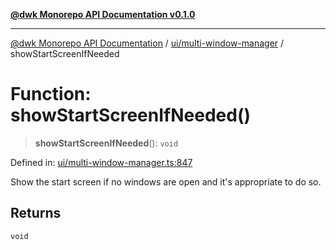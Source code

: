 [**@dwk Monorepo API Documentation v0.1.0**](../../../README.md)

---

[@dwk Monorepo API Documentation](../../../README.md) / [ui/multi-window-manager](../README.md) / showStartScreenIfNeeded

# Function: showStartScreenIfNeeded()

> **showStartScreenIfNeeded**(): `void`

Defined in: [ui/multi-window-manager.ts:847](https://github.com/Anglesite/anglesite/blob/97bc711271b9559b54e48a9e5995ecc7ba9204f9/anglesite/app/ui/multi-window-manager.ts#L847)

Show the start screen if no windows are open and it's appropriate to do so.

## Returns

`void`
